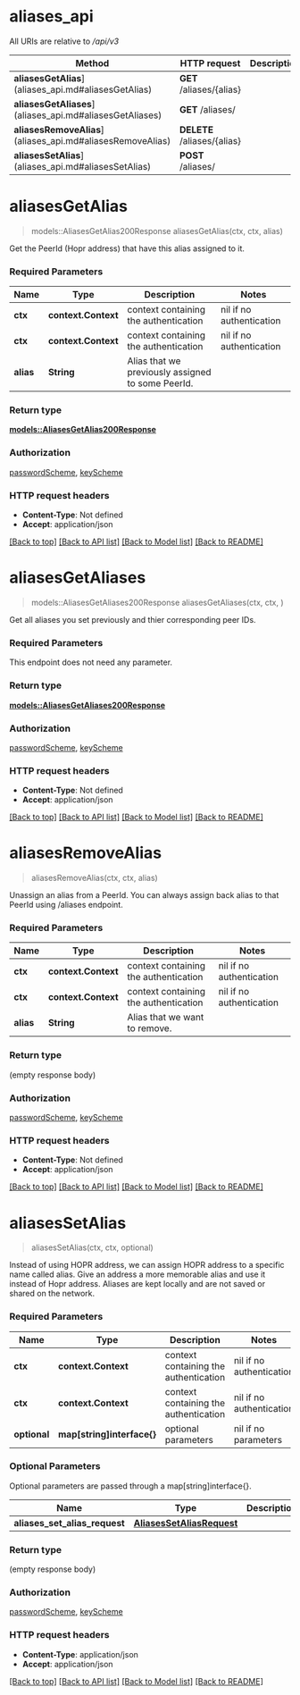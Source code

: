 # aliases_api

All URIs are relative to */api/v3*

Method | HTTP request | Description
------------- | ------------- | -------------
**aliasesGetAlias**](aliases_api.md#aliasesGetAlias) | **GET** /aliases/{alias} | 
**aliasesGetAliases**](aliases_api.md#aliasesGetAliases) | **GET** /aliases/ | 
**aliasesRemoveAlias**](aliases_api.md#aliasesRemoveAlias) | **DELETE** /aliases/{alias} | 
**aliasesSetAlias**](aliases_api.md#aliasesSetAlias) | **POST** /aliases/ | 


# **aliasesGetAlias**
> models::AliasesGetAlias200Response aliasesGetAlias(ctx, ctx, alias)


Get the PeerId (Hopr address) that have this alias assigned to it.

### Required Parameters

Name | Type | Description  | Notes
------------- | ------------- | ------------- | -------------
 **ctx** | **context.Context** | context containing the authentication | nil if no authentication
 **ctx** | **context.Context** | context containing the authentication | nil if no authentication
  **alias** | **String**| Alias that we previously assigned to some PeerId. | 

### Return type

[**models::AliasesGetAlias200Response**](aliasesGetAlias_200_response.md)

### Authorization

[passwordScheme](../README.md#passwordScheme), [keyScheme](../README.md#keyScheme)

### HTTP request headers

 - **Content-Type**: Not defined
 - **Accept**: application/json

[[Back to top]](#) [[Back to API list]](../README.md#documentation-for-api-endpoints) [[Back to Model list]](../README.md#documentation-for-models) [[Back to README]](../README.md)

# **aliasesGetAliases**
> models::AliasesGetAliases200Response aliasesGetAliases(ctx, ctx, )


Get all aliases you set previously and thier corresponding peer IDs.

### Required Parameters
This endpoint does not need any parameter.

### Return type

[**models::AliasesGetAliases200Response**](aliasesGetAliases_200_response.md)

### Authorization

[passwordScheme](../README.md#passwordScheme), [keyScheme](../README.md#keyScheme)

### HTTP request headers

 - **Content-Type**: Not defined
 - **Accept**: application/json

[[Back to top]](#) [[Back to API list]](../README.md#documentation-for-api-endpoints) [[Back to Model list]](../README.md#documentation-for-models) [[Back to README]](../README.md)

# **aliasesRemoveAlias**
> aliasesRemoveAlias(ctx, ctx, alias)


Unassign an alias from a PeerId. You can always assign back alias to that PeerId using /aliases endpoint.

### Required Parameters

Name | Type | Description  | Notes
------------- | ------------- | ------------- | -------------
 **ctx** | **context.Context** | context containing the authentication | nil if no authentication
 **ctx** | **context.Context** | context containing the authentication | nil if no authentication
  **alias** | **String**| Alias that we want to remove. | 

### Return type

 (empty response body)

### Authorization

[passwordScheme](../README.md#passwordScheme), [keyScheme](../README.md#keyScheme)

### HTTP request headers

 - **Content-Type**: Not defined
 - **Accept**: application/json

[[Back to top]](#) [[Back to API list]](../README.md#documentation-for-api-endpoints) [[Back to Model list]](../README.md#documentation-for-models) [[Back to README]](../README.md)

# **aliasesSetAlias**
> aliasesSetAlias(ctx, ctx, optional)


Instead of using HOPR address, we can assign HOPR address to a specific name called alias. Give an address a more memorable alias and use it instead of Hopr address. Aliases are kept locally and are not saved or shared on the network.

### Required Parameters

Name | Type | Description  | Notes
------------- | ------------- | ------------- | -------------
 **ctx** | **context.Context** | context containing the authentication | nil if no authentication
 **ctx** | **context.Context** | context containing the authentication | nil if no authentication
 **optional** | **map[string]interface{}** | optional parameters | nil if no parameters

### Optional Parameters
Optional parameters are passed through a map[string]interface{}.

Name | Type | Description  | Notes
------------- | ------------- | ------------- | -------------
 **aliases_set_alias_request** | [**AliasesSetAliasRequest**](AliasesSetAliasRequest.md)|  | 

### Return type

 (empty response body)

### Authorization

[passwordScheme](../README.md#passwordScheme), [keyScheme](../README.md#keyScheme)

### HTTP request headers

 - **Content-Type**: application/json
 - **Accept**: application/json

[[Back to top]](#) [[Back to API list]](../README.md#documentation-for-api-endpoints) [[Back to Model list]](../README.md#documentation-for-models) [[Back to README]](../README.md)

